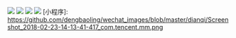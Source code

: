 ![](https://github.com/dengbaoling/wechat_images/blob/master/dianqi/Screenshot_2018-02-23-14-13-41-417_com.tencent.mm.png)
![](https://github.com/dengbaoling/wechat_images/blob/master/dianqi/Screenshot_2018-02-23-14-13-41-417_com.tencent.mm.png)
![](https://github.com/dengbaoling/wechat_images/blob/master/dianqi/Screenshot_2018-02-23-14-13-41-417_com.tencent.mm.png)
![](https://github.com/dengbaoling/wechat_images/blob/master/dianqi/Screenshot_2018-02-23-14-13-41-417_com.tencent.mm.png)
[小程序]: https://github.com/dengbaoling/wechat_images/blob/master/dianqi/Screenshot_2018-02-23-14-13-41-417_com.tencent.mm.png
